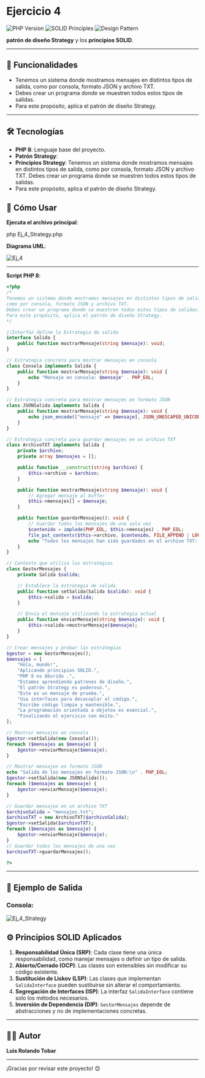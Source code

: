 # Ejercicio 4

![PHP Version](https://img.shields.io/badge/PHP-8-blue.svg) ![SOLID Principles](https://img.shields.io/badge/Solids-Principles-green.svg) ![Design Pattern](https://img.shields.io/badge/Design%20Pattern-Strategy-orange.svg)

**patrón de diseño Strategy** y los **principios SOLID**.

---

## 🚀 Funcionalidades

- Tenemos un sistema donde mostramos mensajes en distintos tipos de salida, como por consola, formato JSON y archivo TXT.
- Debes crear un programa donde se muestren todos estos tipos de salidas.
- Para este propósito, aplica el patrón de diseño Strategy.

---

## 🛠️ Tecnologías

- **PHP 8**: Lenguaje base del proyecto.
- **Patrón Strategy**: 
- **Principios Strategy**: Tenemos un sistema donde mostramos mensajes en distintos tipos de salida, como por consola, formato JSON y archivo TXT. Debes crear un programa donde se muestren todos estos tipos de salidas.
- Para este propósito, aplica el patrón de diseño Strategy.

## 📜 Cómo Usar

**Ejecuta el archivo principal**:

php Ej_4_Strategy.php

**Diagrama UML**:

![Ej_4](https://github.com/user-attachments/assets/134c323e-d1ea-4c55-a3bd-5c522aac09e2)

---
**Script PHP 8**:
```php
<?php 
/*
Tenemos un sistema donde mostramos mensajes en distintos tipos de salida,
como por consola, formato JSON y archivo TXT. 
Debes crear un programa donde se muestren todos estos tipos de salidas.
Para este propósito, aplica el patrón de diseño Strategy.
*/

//Interfaz define la Estrategia de salida
interface Salida {
    public function mostrarMensaje(string $mensaje): void;
}

// Estrategia concreta para mostrar mensajes en consola
class Consola implements Salida {
    public function mostrarMensaje(string $mensaje): void {
        echo "Mensaje en consola: $mensaje" . PHP_EOL;
    }
}

// Estrategia concreta para mostrar mensajes en formato JSON
class JSONSalida implements Salida {
    public function mostrarMensaje(string $mensaje): void {
        echo json_encode(["mensaje" => $mensaje], JSON_UNESCAPED_UNICODE | JSON_PRETTY_PRINT) . PHP_EOL;
    }
}

// Estrategia concreta para guardar mensajes en un archivo TXT
class ArchivoTXT implements Salida {
    private $archivo;
    private array $mensajes = [];

    public function __construct(string $archivo) {
        $this->archivo = $archivo;
    }

    public function mostrarMensaje(string $mensaje): void {
        // Agregar mensaje al buffer
        $this->mensajes[] = $mensaje;
    }

    public function guardarMensajes(): void {
        // Guardar todos los mensajes de una sola vez
        $contenido = implode(PHP_EOL, $this->mensajes) . PHP_EOL;
        file_put_contents($this->archivo, $contenido, FILE_APPEND | LOCK_EX);
        echo "Todos los mensajes han sido guardados en el archivo TXT: $this->archivo" . PHP_EOL;
    }
}

// Contexto que utiliza las estrategias
class GestorMensajes {
    private Salida $salida;

    // Establece la estrategia de salida
    public function setSalida(Salida $salida): void {
        $this->salida = $salida;
    }

    // Envía el mensaje utilizando la estrategia actual
    public function enviarMensaje(string $mensaje): void {
        $this->salida->mostrarMensaje($mensaje);
    }
}

// Crear mensajes y probar las estrategias
$gestor = new GestorMensajes();
$mensajes = [
    "Hola, mundo!",
    "Aplicando principios SOLID.",
    "PHP 8 es Aburido .",
    "Estamos aprendiendo patrones de diseño.",
    "El patrón Strategy es poderoso.",
    "Este es un mensaje de prueba.",
    "Usa interfaces para desacoplar el código.",
    "Escribe código limpio y mantenible.",
    "La programación orientada a objetos es esencial.",
    "Finalizando el ejercicio con éxito."
];

// Mostrar mensajes en consola
$gestor->setSalida(new Consola());
foreach ($mensajes as $mensaje) {
    $gestor->enviarMensaje($mensaje);
}

// Mostrar mensajes en formato JSON
echo "Salida de los mensajes en formato JSON:\n" . PHP_EOL;
$gestor->setSalida(new JSONSalida());
foreach ($mensajes as $mensaje) {
    $gestor->enviarMensaje($mensaje);
}

// Guardar mensajes en un archivo TXT
$archivoSalida = "mensajes.txt";
$archivoTXT = new ArchivoTXT($archivoSalida);
$gestor->setSalida($archivoTXT);
foreach ($mensajes as $mensaje) {
    $gestor->enviarMensaje($mensaje);
}
// Guardar todos los mensajes de una vez
$archivoTXT->guardarMensajes();

?>

```
---
## 📝 Ejemplo de Salida

### Consola:
![Ej_4_Strategy](https://github.com/user-attachments/assets/d3a5ca8f-3f49-4388-94c7-7df51d49be99)


## ⚙️ Principios SOLID Aplicados

1. **Responsabilidad Única (SRP)**: Cada clase tiene una única responsabilidad, como manejar mensajes o definir un tipo de salida.
2. **Abierto/Cerrado (OCP)**: Las clases son extensibles sin modificar su código existente.
3. **Sustitución de Liskov (LSP)**: Las clases que implementan `SalidaInterface` pueden sustituirse sin alterar el comportamiento.
4. **Segregación de Interfaces (ISP)**: La interfaz `SalidaInterface` contiene solo los métodos necesarios.
5. **Inversión de Dependencia (DIP)**: `GestorMensajes` depende de abstracciones y no de implementaciones concretas.

---




## 👨‍💻 Autor

**Luis Rolando Tobar**  


---

¡Gracias por revisar este proyecto! 😊
